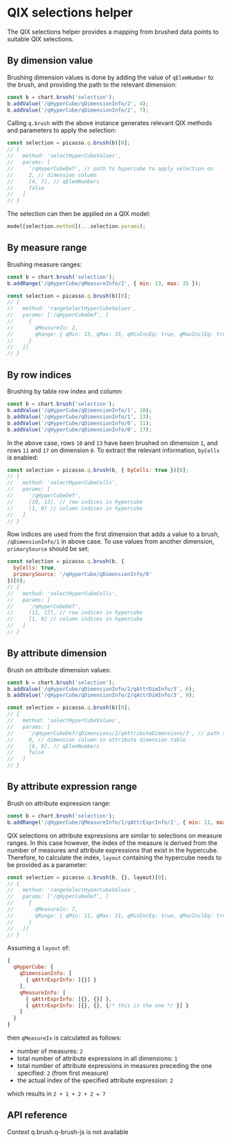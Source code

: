# QIX selections helper

The QIX selections helper provides a mapping from brushed data points to suitable QIX selections.

## By dimension value

Brushing dimension values is done by adding the value of `qElemNumber` to the brush, and providing the path to the relevant dimension:

```js
const b = chart.brush('selection');
b.addValue('/qHyperCube/qDimensionInfo/2', 4);
b.addValue('/qHyperCube/qDimensionInfo/2', 7);
```

Calling `q.brush` with the above instance generates relevant QIX methods and parameters to apply the selection:

```js
const selection = picasso.q.brush(b)[0];
// {
//   method: 'selectHyperCubeValues',
//   params: [
//     '/qHyperCubeDef', // path to hypercube to apply selection on
//     2, // dimension column
//     [4, 7], // qElemNumbers
//     false
//   ]
// }
```

The selection can then be applied on a QIX model:

```js
model[selection.method](...selection.params);
```

## By measure range

Brushing measure ranges:

```js
const b = chart.brush('selection');
b.addRange('/qHyperCube/qMeasureInfo/2', { min: 13, max: 35 });

const selection = picasso.q.brush(b)[0];
// {
//   method: 'rangeSelectHyperCubeValues',
//   params: ['/qHyperCubeDef', [
//     {
//       qMeasureIx: 2,
//       qRange: { qMin: 13, qMax: 35, qMinIncEq: true, qMaxInclEq: true }
//     }
//   ]]
// }
```

## By row indices

Brushing by table row index and column:

```js
const b = chart.brush('selection');
b.addValue('/qHyperCube/qDimensionInfo/1', 10);
b.addValue('/qHyperCube/qDimensionInfo/1', 13);
b.addValue('/qHyperCube/qDimensionInfo/0', 11);
b.addValue('/qHyperCube/qDimensionInfo/0', 17);
```

In the above case, rows `10` and `13` have been brushed on dimension `1`, and rows `11` and `17` on dimension `0`.
To extract the relevant information, `byCells` is enabled:

```js
const selection = picasso.q.brush(b, { byCells: true })[0];
// {
//   method: 'selectHyperCubeCells',
//   params: [
//     '/qHyperCubeDef',
//     [10, 13], // row indices in hypercube
//     [1, 0] // column indices in hypercube
//   ]
// }
```

Row indices are used from the first dimension that adds a value to a brush,  `/qDimensionInfo/1` in above case.
To use values from another dimension, `primarySource` should be set:

```js
const selection = picasso.q.brush(b, {
  byCells: true,
  primarySource: '/qHyperCube/qDimensionInfo/0'
})[0];
// {
//   method: 'selectHyperCubeCells',
//   params: [
//     '/qHyperCubeDef',
//     [11, 17], // row indices in hypercube
//     [1, 0] // column indices in hypercube
//   ]
// }
```

## By attribute dimension

Brush on attribute dimension values:

```js
const b = chart.brush('selection');
b.addValue('/qHyperCube/qDimensionInfo/2/qAttrDimInfo/3', 6);
b.addValue('/qHyperCube/qDimensionInfo/2/qAttrDimInfo/3', 9);

const selection = picasso.q.brush(b)[0];
// {
//   method: 'selectHyperCubeValues',
//   params: [
//     '/qHyperCubeDef/qDimensions/2/qAttributeDimensions/3', // path to hypercube to apply selection on
//     0, // dimension column in attribute dimension table
//     [6, 9], // qElemNumbers
//     false
//   ]
// }
```

## By attribute expression range

Brush on attribute expression range:

```js
const b = chart.brush('selection');
b.addRange('/qHyperCube/qMeasureInfo/1/qAttrExprInfo/2', { min: 11, max: 21 });
```

QIX selections on attribute expressions are similar to selections on measure ranges. In this case however, the index of the measure
is derived from the number of measures and attribute expressions that exist in the hypercube. Therefore, to calculate
the index, `layout` containing the hypercube needs to be provided as a parameter:

```js
const selection = picasso.q.brush(b, {}, layout)[0];
// {
//   method: 'rangeSelectHyperCubeValues',
//   params: ['/qHyperCubeDef', [
//     {
//       qMeasureIx: 7,
//       qRange: { qMin: 11, qMax: 21, qMinIncEq: true, qMaxInclEq: true }
//     }
//   ]]
// }
```

Assuming a `layout` of: 
```js
{
  qHyperCube: {
    qDimensionInfo: [
      { qAttrExprInfo: [{}] }
    ],
    qMeasureInfo: [
      { qAttrExprInfo: [{}, {}] },
      { qAttrExprInfo: [{}, {}, {/* this is the one */ }] }
    ]
  }
}
```

then `qMeasureIx` is calculated as follows:

- number of measures: `2`
- total number of attribute expressions in all dimensions: `1`
- total number of attribute expressions in measures preceding the one specified: `2` (from first measure)
- the actual index of the specified attribute expression: `2`

which results in `2 + 1 + 2 + 2 = 7`

## API reference

Context q.brush.q-brush-js is not available 

